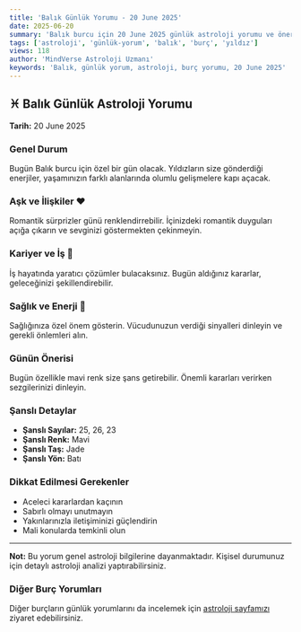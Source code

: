 ```yaml
---
title: 'Balık Günlük Yorumu - 20 June 2025'
date: 2025-06-20
summary: 'Balık burcu için 20 June 2025 günlük astroloji yorumu ve önerileri.'
tags: ['astroloji', 'günlük-yorum', 'balık', 'burç', 'yıldız']
views: 118
author: 'MindVerse Astroloji Uzmanı'
keywords: 'Balık, günlük yorum, astroloji, burç yorumu, 20 June 2025'
---
```


## ♓ Balık Günlük Astroloji Yorumu

**Tarih:** 20 June 2025

### Genel Durum

Bugün Balık burcu için özel bir gün olacak. Yıldızların size gönderdiği enerjiler, yaşamınızın farklı alanlarında olumlu gelişmelere kapı açacak.

### Aşk ve İlişkiler ❤️

Romantik sürprizler günü renklendirrebilir. İçinizdeki romantik duyguları açığa çıkarın ve sevginizi göstermekten çekinmeyin.

### Kariyer ve İş 💼

İş hayatında yaratıcı çözümler bulacaksınız. Bugün aldığınız kararlar, geleceğinizi şekillendirebilir.

### Sağlık ve Enerji 🌟

Sağlığınıza özel önem gösterin. Vücudunuzun verdiği sinyalleri dinleyin ve gerekli önlemleri alın.

### Günün Önerisi

Bugün özellikle mavi renk size şans getirebilir. Önemli kararları verirken sezgilerinizi dinleyin.

### Şanslı Detaylar

- **Şanslı Sayılar:** 25, 26, 23
- **Şanslı Renk:** Mavi
- **Şanslı Taş:** Jade
- **Şanslı Yön:** Batı

### Dikkat Edilmesi Gerekenler

- Aceleci kararlardan kaçının
- Sabırlı olmayı unutmayın
- Yakınlarınızla iletişiminizi güçlendirin
- Mali konularda temkinli olun

---

**Not:** Bu yorum genel astroloji bilgilerine dayanmaktadır. Kişisel durumunuz için detaylı astroloji analizi yaptırabilirsiniz.

### Diğer Burç Yorumları

Diğer burçların günlük yorumlarını da incelemek için [astroloji sayfamızı](https://www.mindversedaily.com) ziyaret edebilirsiniz.
